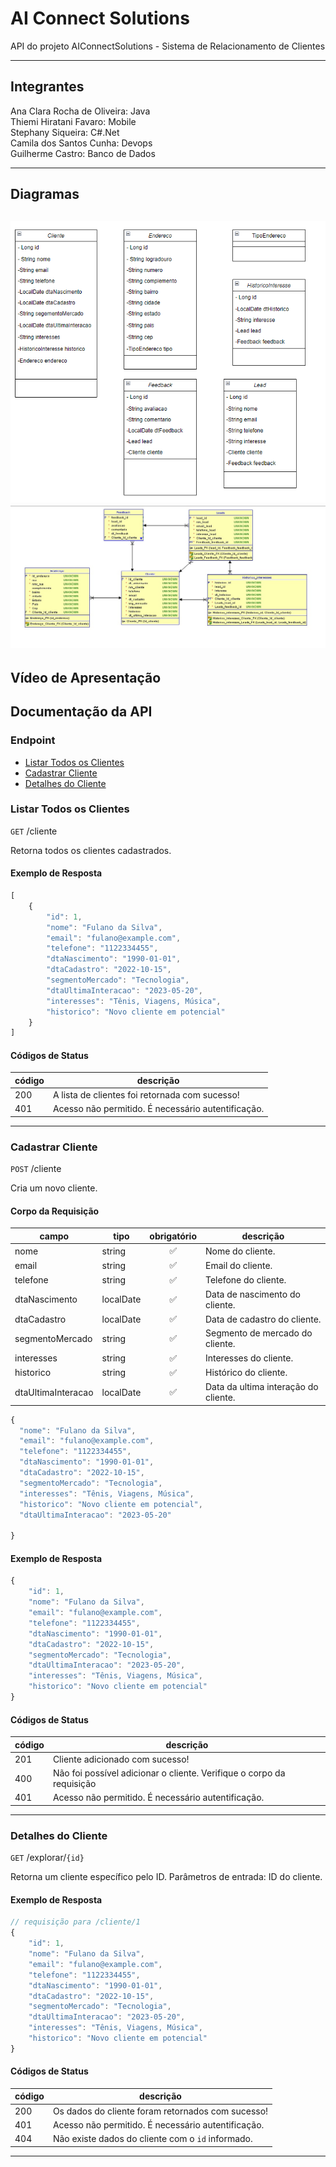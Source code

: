 # AI Connect Solutions
API do projeto AIConnectSolutions - Sistema de Relacionamento de Clientes

---

## Integrantes
Ana Clara Rocha de Oliveira: Java<br>
Thiemi Hiratani Favaro: Mobile<br>
Stephany Siqueira: C#.Net<br>
Camila dos Santos Cunha: Devops<br>
Guilherme Castro: Banco de Dados

---

## Diagramas
![Diagrama de classes](documentos\diagrama_classes.png)
![DER](documentos\DER.jpg)
---

## Vídeo de Apresentação



## Documentação da API

### Endpoint
- [Listar Todos os Clientes](#listar-todos-os-clientes)
- [Cadastrar Cliente](#cadastrar-cliente)
- [Detalhes do Cliente](#detalhes-do-cliente)



### Listar Todos os Clientes

`GET` /cliente

Retorna todos os clientes cadastrados.

#### Exemplo de Resposta

```js
[
	{
		"id": 1,
		"nome": "Fulano da Silva",
		"email": "fulano@example.com",
		"telefone": "1122334455",
		"dtaNascimento": "1990-01-01",
		"dtaCadastro": "2022-10-15",
		"segmentoMercado": "Tecnologia",
		"dtaUltimaInteracao": "2023-05-20",
		"interesses": "Tênis, Viagens, Música",
		"historico": "Novo cliente em potencial"
	}
]
```

#### Códigos de Status

|código|descrição|
|------|---------|
|200|A lista de clientes foi retornada com sucesso!
|401|Acesso não permitido. É necessário autentificação.

---

### Cadastrar Cliente 

`POST` /cliente

Cria um novo cliente.

#### Corpo da Requisição

|campo|tipo|obrigatório|descrição|
|-----|----|:-----------:|---------|
|nome|string|✅| Nome do cliente.
|email|string|✅|Email do cliente.
|telefone|string|✅|Telefone do cliente.
|dtaNascimento|localDate|✅|Data de nascimento do cliente.
|dtaCadastro|localDate|✅|Data de cadastro do cliente.
|segmentoMercado|string|✅|Segmento de mercado do cliente.
|interesses|string|✅|Interesses do cliente.
|historico|string|✅|Histórico do cliente.
|dtaUltimaInteracao|localDate|✅|Data da ultima interação do cliente.



```js
{
  "nome": "Fulano da Silva",
  "email": "fulano@example.com",
  "telefone": "1122334455",
  "dtaNascimento": "1990-01-01",
  "dtaCadastro": "2022-10-15",
  "segmentoMercado": "Tecnologia",
  "interesses": "Tênis, Viagens, Música",
  "historico": "Novo cliente em potencial",
  "dtaUltimaInteracao": "2023-05-20"
	
}
```

#### Exemplo de Resposta

```js
{
	"id": 1,
	"nome": "Fulano da Silva",
	"email": "fulano@example.com",
	"telefone": "1122334455",
	"dtaNascimento": "1990-01-01",
	"dtaCadastro": "2022-10-15",
	"segmentoMercado": "Tecnologia",
	"dtaUltimaInteracao": "2023-05-20",
	"interesses": "Tênis, Viagens, Música",
	"historico": "Novo cliente em potencial"
}
```

#### Códigos de Status

|código|descrição|
|------|---------|
|201|Cliente adicionado com sucesso!
|400|Não foi possível adicionar o cliente. Verifique o corpo da requisição
|401|Acesso não permitido. É necessário autentificação.
---

### Detalhes do Cliente

`GET` /explorar/`{id}`

Retorna um cliente específico pelo ID. Parâmetros de entrada:
ID do cliente.

#### Exemplo de Resposta

```js
// requisição para /cliente/1
{
	"id": 1,
	"nome": "Fulano da Silva",
	"email": "fulano@example.com",
	"telefone": "1122334455",
	"dtaNascimento": "1990-01-01",
	"dtaCadastro": "2022-10-15",
	"segmentoMercado": "Tecnologia",
	"dtaUltimaInteracao": "2023-05-20",
	"interesses": "Tênis, Viagens, Música",
	"historico": "Novo cliente em potencial"
}
```

#### Códigos de Status

|código|descrição|   
|------|---------|
|200|Os dados do cliente foram retornados com sucesso!
|401|Acesso não permitido. É necessário autentificação.
|404|Não existe dados do cliente com o `id` informado.

___

